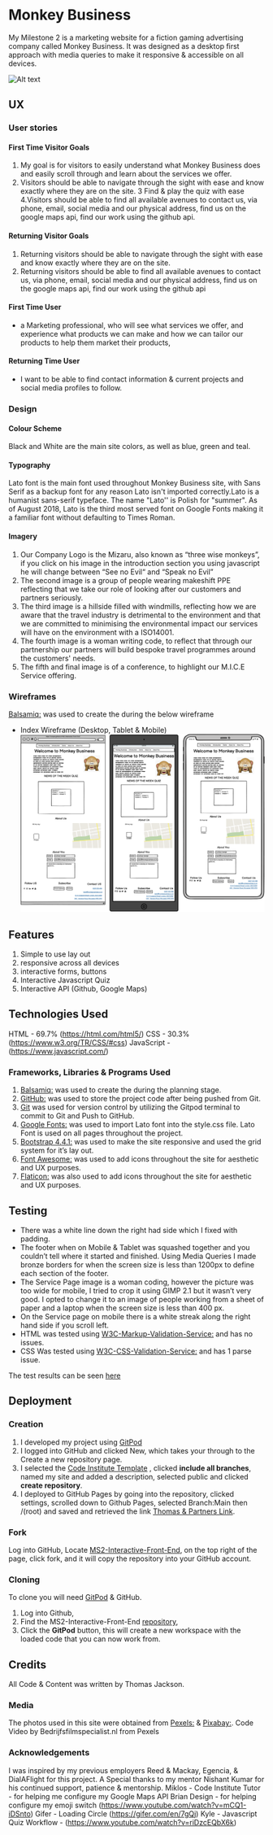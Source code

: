 # Monkey Business
My Milestone 2 is a marketing website for a fiction gaming advertising company called Monkey Business. It was designed as a desktop first approach with media queries to make it responsive & accessible on all devices.

![Alt text]()

## UX

### User stories

#### First Time Visitor Goals
1. My goal is for visitors to easily understand what Monkey Business does and easily scroll through and learn about the services we offer. 
2. Visitors should be able to navigate through the sight with ease and know exactly where they are on the site.
3 Find & play the quiz with ease 
4.Visitors should be able to find all available avenues to contact us, via phone, email, social media and our physical address, find us on the google maps api, find our work using the github api.
 

#### Returning Visitor Goals
1. Returning visitors should be able to navigate through the sight with ease and know exactly where they are on the site.
2. Returning visitors should be able to find all available avenues to contact us, via phone, email, social media and our physical address, find us on the google maps api, find our work using the github api

#### First Time User 
* a Marketing professional, who will see what services we offer, and experience what products we can make and how we can tailor our products to help them market their products,

#### Returning Time User 
* I want to be able to find contact information & current projects and social media profiles to follow.

### Design

#### Colour Scheme
Black and White are the main site colors, as well as blue, green and teal.

#### Typography
Lato font is the main font used throughout Monkey Business site, with Sans Serif as a backup font for any reason Lato isn't imported correctly.Lato is a humanist sans-serif typeface. The name "Lato'' is Polish for "summer". As of August 2018, Lato is the third most served font on Google Fonts making it a familiar font without defaulting to Times Roman.

#### Imagery
1. Our Company Logo is the Mizaru, also known as “three wise monkeys”, if you click on his image in the introduction section you using javascript he will change between “See no Evil“ and “Speak no Evil”
2. The second image is a group of people wearing makeshift PPE reflecting that we take our role of looking after our customers and partners seriously. 
3. The third image is a hillside filled with windmills, reflecting how we are aware that the travel industry is detrimental to the environment and that we are committed to minimising the environmental impact our services will have on the environment with a ISO14001.
4. The fourth image is a woman writing code, to reflect that through our partnership our partners will build bespoke travel programmes around the customers' needs. 
5. The fifth and final image is of a conference, to highlight our M.I.C.E Service offering. 

### Wireframes
[Balsamiq:](https://balsamiq.com/) was used to create the during the below wireframe
* Index Wireframe (Desktop, Tablet & Mobile)
![Index.html](ms2wireframe.png)


## Features
1. Simple to use lay out
2. responsive across all devices 
3. interactive forms, buttons
4. Interactive Javascript Quiz
5. Interactive API (Github, Google Maps)

## Technologies Used
HTML - 69.7% (https://html.com/html5/)
CSS - 30.3% (https://www.w3.org/TR/CSS/#css)
JavaScript - (https://www.javascript.com/)

### Frameworks, Libraries & Programs Used
1. [Balsamiq:](https://balsamiq.com/) was used to create the during the planning stage.
2. [GitHub:](https://github.com/) was used to store the project code after being pushed from Git.
3. [Git](https://git-scm.com/) was used for version control by utilizing the Gitpod terminal to commit to Git and Push to GitHub.
4. [Google Fonts:](https://fonts.google.com/) was used to import Lato font into the style.css file. Lato Font is used on all pages throughout the project.
5. [Bootstrap 4.4.1:](https://getbootstrap.com/docs/4.4/getting-started/introduction/) was used to make the site responsive and used the grid system for it’s lay out. 
6. [Font Awesome:](https://fontawesome.com/) was used to add icons throughout the site for aesthetic and UX purposes. 
7. [Flaticon:](https://www.flaticon.com/) was also used to add icons throughout the site for aesthetic and UX purposes.

## Testing
* There was a white line down the right had side which I fixed with padding. 
* The footer when on Mobile & Tablet was squashed together and you couldn’t tell where it started and finished. Using Media Queries I made bronze borders for when the screen size is less than 1200px to define each section of the footer. 
* The Service Page image is a woman coding, however the picture was too wide for mobile, I tried to crop it using GIMP 2.1 but it wasn’t very good. I opted to change it to an image of people working from a sheet of paper and a laptop when the screen size is less than 400 px. 
* On the Service page on mobile there is a white streak along the right hand side if you scroll left.
* HTML was tested using [W3C-Markup-Validation-Service:](https://validator.w3.org/) and has no issues. 
* CSS Was tested using [W3C-CSS-Validation-Service:](https://jigsaw.w3.org/css-validator/) and has 1 parse issue.

The test results can be seen [here](https://github.com/coopsx/Thomas-Partners---Travel/blob/main/W3%20HTML%20%26%20CSS%20Test%20Results.pdf)

## Deployment

### Creation
1. I developed my project using [GitPod](https://www.gitpod.io/) 
2. I logged into GitHub and clicked New, which takes your through to the Create a new repository page.
3. I selected the [Code Institute Template](https://github.com/Code-Institute-Org/gitpod-full-template) , clicked **include all branches**, named my site and added a description, selected public and clicked **create repository**. 
4. I deployed to GitHub Pages by going into the repository, clicked settings, scrolled down to Github Pages, selected Branch:Main then /(root) and saved and retrieved the link [Thomas & Partners Link](https://coopsx.github.io/MS2-Interactive-Front-End/).

### Fork
Log into GitHub, Locate [MS2-Interactive-Front-End](https://coopsx.github.io/MS2-Interactive-Front-End/l), on the top right of the page, click fork, and it will copy the repository into your GitHub account. 

### Cloning
To clone you will need [GitPod]() & GitHub. 
1. Log into Github,
2. Find the MS2-Interactive-Front-End [repository](https://coopsx.github.io/MS2-Interactive-Front-End/l),
3. Click the **GitPod** button, this will create a new workspace with the loaded code that you can now work from. 

## Credits
All Code & Content was written by Thomas Jackson.

### Media
The photos used in this site were obtained from [Pexels:](https://www.pexels.com/) & [Pixabay:](https://pixabay.com/).
Code Video by Bedrijfsfilmspecialist.nl from Pexels

### Acknowledgements
I was inspired by my previous employers Reed & Mackay, Egencia, & DialAFlight for this project.
A Special thanks to my mentor Nishant Kumar for his continued support, patience & mentorship.
Miklos - Code Institute Tutor - for helping me configure my Google Maps API Brian Design - for helping configure my emoji switch (https://www.youtube.com/watch?v=mCQ1-iDSnto)
Gifer - Loading Circle (https://gifer.com/en/7gQj)
Kyle - Javascript Quiz Workflow - (https://www.youtube.com/watch?v=riDzcEQbX6k)
